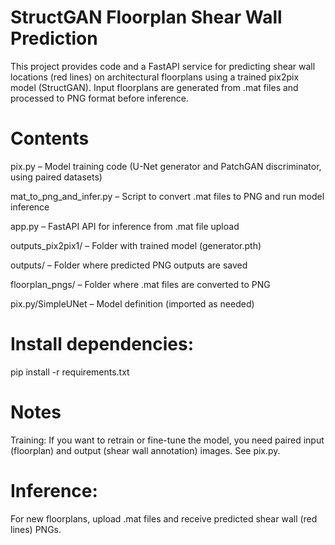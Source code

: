 # StructGAN Floorplan Shear Wall Prediction
This project provides code and a FastAPI service for predicting shear wall locations (red lines) on architectural floorplans using a trained pix2pix model (StructGAN).
Input floorplans are generated from .mat files and processed to PNG format before inference.

# Contents
pix.py – Model training code (U-Net generator and PatchGAN discriminator, using paired datasets)

mat_to_png_and_infer.py – Script to convert .mat files to PNG and run model inference

app.py – FastAPI API for inference from .mat file upload

outputs_pix2pix1/ – Folder with trained model (generator.pth)

outputs/ – Folder where predicted PNG outputs are saved

floorplan_pngs/ – Folder where .mat files are converted to PNG

pix.py/SimpleUNet – Model definition (imported as needed)


# Install dependencies:
pip install -r requirements.txt

# Notes
Training:
If you want to retrain or fine-tune the model, you need paired input (floorplan) and output (shear wall annotation) images. See pix.py.

# Inference:
For new floorplans, upload .mat files and receive predicted shear wall (red lines) PNGs.
